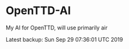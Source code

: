 # OpenTTD-AI
My AI for OpenTTD, will use primarily air

Latest backup: Sun Sep 29 07:36:01 UTC 2019

